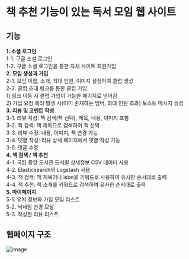 # 책 추천 기능이 있는 독서 모임 웹 사이트

## 기능
**1. 소셜 로그인</br>**
   1-1. 구글 소셜 로그인</br>
   1-2. 구글 소셜 로그인을 통한 자체 사이트 회원가입</br>
**2. 모임 생성과 가입</br>**
  2-1. 모임 이름, 소개, 최대 인원, 이미지 설정하여 클럽 생성</br>
  2-2. 클럽 초대 링크를 통한 클럽 가입</br>
    1) 링크 이동 시 클럽 가입이 가능한 페이지로 넘어감</br>
    2) 가입 요청 에러 발생 시(이미 존재하는 멤버, 최대 인원 초과) 토스트 메시지 생성 </br>
**3. 리뷰 및 코멘트 작성</br>**
  3-1. 리뷰 작성: 책 검색(책 선택), 제목, 내용, 이미지 포함</br>
  3-2. 책 검색: 책 제목으로 검색하여 책 선택</br>
  3-3. 리뷰 수정: 내용, 이미지, 책 변경 가능</br>
  3-4. 댓글 작성: 리뷰 상세 페이지에서 댓글 작성 가능</br>
  3-5. 댓글 수정</br>
**4. 책 검색 / 책 추천</br>**
  4-1. 국립 중앙 도서관 도서별 상세정보 CSV 데이터 사용</br>
  4-2. Elasticsearch와 Logstash 사용</br>
  4-3. 책 검색: 책 제목이나 isbn을 키워드로 사용하여 유사한 순서대로 출력</br>
  4-4. 책 추천: 책 소개를 키워드로 검색하여 유사한 순서대로 출력</br>
**5. 마이페이지</br>**
  5-1. 유저 정보와 가입 모임 리스트</br>
  5-2. 닉네임 변경 모달</br>
  5-3. 작성한 리뷰 리스트</br>

## 웹페이지 구조
![image](https://github.com/user-attachments/assets/7165ade4-6c26-4484-8442-511e7839347c)
